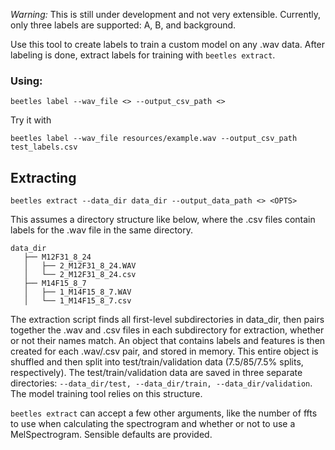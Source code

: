 *Warning:* This is still under development and not very extensible.
Currently, only three labels are supported: A, B, and background. 

Use this tool to create labels to train a custom model on any .wav data.
After labeling is done, extract labels for training with `beetles extract`.

### Using:
```
beetles label --wav_file <> --output_csv_path <>
```
Try it with 
```
beetles label --wav_file resources/example.wav --output_csv_path test_labels.csv
```

## Extracting
```
beetles extract --data_dir data_dir --output_data_path <> <OPTS>
```
This assumes a directory structure like below, where the .csv files contain
labels for the .wav file in the same directory.
```
data_dir
   ├── M12F31_8_24
   │   ├── 2_M12F31_8_24.WAV
   │   └── 2_M12F31_8_24.csv
   ├── M14F15_8_7
   │   ├── 1_M14F15_8_7.WAV
   │   └── 1_M14F15_8_7.csv
```
The extraction script finds all first-level subdirectories in data_dir, then pairs together the .wav and .csv files in each subdirectory for extraction, whether or not their names match. An object that contains labels and features is then created for each .wav/.csv pair, and stored in memory. This entire object is shuffled and then split into test/train/validation data (7.5/85/7.5% splits, respectively). The test/train/validation data are saved in three separate directories: `--data_dir/test, --data_dir/train, --data_dir/validation`. The model training tool relies on this structure.

`beetles extract` can accept a few other arguments, like the number of ffts to use when calculating the spectrogram and whether or not to use a MelSpectrogram. Sensible defaults are provided.


